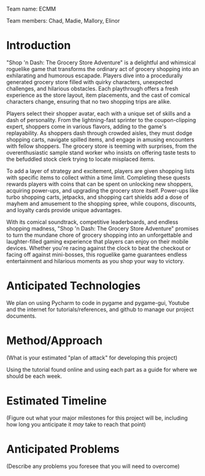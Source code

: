 Team name: ECMM

Team members: Chad, Madie, Mallory, Elinor

# Introduction

"Shop 'n Dash: The Grocery Store Adventure" is a delightful and whimsical roguelike game that transforms the ordinary act of grocery shopping into an exhilarating and humorous escapade. Players dive into a procedurally generated grocery store filled with quirky characters, unexpected challenges, and hilarious obstacles. Each playthrough offers a fresh experience as the store layout, item placements, and the cast of comical characters change, ensuring that no two shopping trips are alike.

Players select their shopper avatar, each with a unique set of skills and a dash of personality. From the lightning-fast sprinter to the coupon-clipping expert, shoppers come in various flavors, adding to the game's replayability. As shoppers dash through crowded aisles, they must dodge shopping carts, navigate spilled items, and engage in amusing encounters with fellow shoppers. The grocery store is teeming with surprises, from the overenthusiastic sample stand worker who insists on offering taste tests to the befuddled stock clerk trying to locate misplaced items.

To add a layer of strategy and excitement, players are given shopping lists with specific items to collect within a time limit. Completing these quests rewards players with coins that can be spent on unlocking new shoppers, acquiring power-ups, and upgrading the grocery store itself. Power-ups like turbo shopping carts, jetpacks, and shopping cart shields add a dose of mayhem and amusement to the shopping spree, while coupons, discounts, and loyalty cards provide unique advantages.

With its comical soundtrack, competitive leaderboards, and endless shopping madness, "Shop 'n Dash: The Grocery Store Adventure" promises to turn the mundane chore of grocery shopping into an unforgettable and laughter-filled gaming experience that players can enjoy on their mobile devices. Whether you're racing against the clock to beat the checkout or facing off against mini-bosses, this roguelike game guarantees endless entertainment and hilarious moments as you shop your way to victory.

# Anticipated Technologies

We plan on using Pycharm to code in pygame and pygame-gui, Youtube and the internet for tutorials/references, and github to manage our project documents.

# Method/Approach

(What is your estimated "plan of attack" for developing this project)

Using the tutorial found online and using each part as a guide for where we should be each week. 

# Estimated Timeline

(Figure out what your major milestones for this project will be, including how long you anticipate it *may* take to reach that point)



# Anticipated Problems

(Describe any problems you foresee that you will need to overcome)
